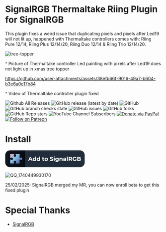 # SignalRGB Thermaltake Riing Plugin for SignalRGB

This plugin fixes a weird issue that duplicating pixels and pixels after Led19 will not lit up, happened with Thermaltake controllers comes with: Riing Pure 12/14, Riing Plus 12/14/20, Riing Duo 12/14 & Riing Trio 12/14/20.

![tree-topper](https://github.com/user-attachments/assets/331d7503-baa1-47c3-a50f-8ef29956ad37)

^ Picture of Thermaltake controller Led painting with pixels after Led19 does not light up in xmas tree topper


https://github.com/user-attachments/assets/38efb66f-9016-49a7-b604-b3e6a0e17b84

^ Video of Thermaltake controller plugin fixed

![Github All Releases](https://img.shields.io/github/downloads/qiangqiang101/Thermaltake-Riing-Plugin-for-SignalRGB/total.svg)
![GitHub release (latest by date)](https://img.shields.io/github/v/release/qiangqiang101/Thermaltake-Riing-Plugin-for-SignalRGB)
![GitHub](https://img.shields.io/github/license/qiangqiang101/Thermaltake-Riing-Plugin-for-SignalRGB)
![GitHub branch checks state](https://img.shields.io/github/checks-status/qiangqiang101/Thermaltake-Riing-Plugin-for-SignalRGB/master)
![GitHub issues](https://img.shields.io/github/issues/qiangqiang101/Thermaltake-Riing-Plugin-for-SignalRGB)
![GitHub forks](https://img.shields.io/github/forks/qiangqiang101/Thermaltake-Riing-Plugin-for-SignalRGB?style=social)
![GitHub Repo stars](https://img.shields.io/github/stars/qiangqiang101/Thermaltake-Riing-Plugin-for-SignalRGB?style=social)
![YouTube Channel Subscribers](https://img.shields.io/youtube/channel/subscribers/UCAZlasvEy1euunP1M7nwj5Q?style=social)
[![Donate via PayPal](https://img.shields.io/badge/Donate-Paypal-brightgreen)](https://paypal.me/imnotmental)
[![Follow on Patreon](https://img.shields.io/badge/Donate-Patreon-orange)](https://www.patreon.com/imnotmental)

# Install
[![Click here to add this repo to SignalRGB](https://raw.githubusercontent.com/SRGBmods/QMK-Images/main/images/add-to-signalrgb.png)](https://srgbmods.net/s?p=addon/install?url=https://github.com/qiangqiang101/Thermaltake-Riing-Plugin-for-SignalRGB)

![QQ_1740449930170](https://github.com/user-attachments/assets/d8cb8f40-701c-4d88-9215-3ab661a32001)

25/02/2025: SignalRGB merged my MR, you can now enroll beta to get this fixed plugin

# Special Thanks
- [SignalRGB](https://signalrgb.com/download/)
